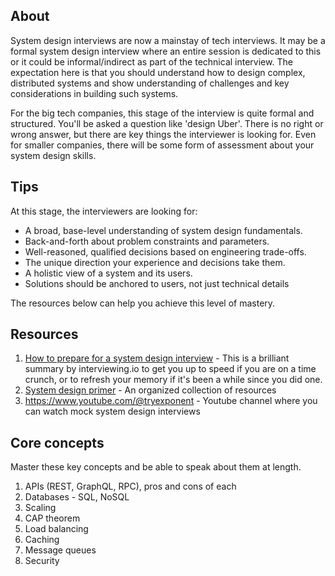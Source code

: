 ## About
System design interviews are now a mainstay of tech interviews. It may be a formal system design interview where an entire session is dedicated to this or it could be informal/indirect as part of the technical interview. The expectation here is that you should understand how to design complex, distributed systems and show understanding of challenges and key considerations in building such systems.

For the big tech companies, this stage of the interview is quite formal and structured. You'll be asked a question like 'design Uber'. There is no right or wrong answer, but there are key things the interviewer is looking for. Even for smaller companies, there will be some form of assessment about your system design skills.

## Tips
At this stage, the interviewers are looking for:
- A broad, base-level understanding of system design fundamentals.
- Back-and-forth about problem constraints and parameters.
- Well-reasoned, qualified decisions based on engineering trade-offs.
- The unique direction your experience and decisions take them.
- A holistic view of a system and its users.
- Solutions should be anchored to users, not just technical details

The resources below can help you achieve this level of mastery.

## Resources
1. [How to prepare for a system design interview](https://interviewing.io/guides/system-design-interview) - This is a brilliant summary by interviewing.io to get you up to speed if you are on a time crunch, or to refresh your memory if it's been a while since you did one.
2. [System design primer](https://github.com/donnemartin/system-design-primer) - An organized collection of resources
3. https://www.youtube.com/@tryexponent - Youtube channel where you can watch mock system design interviews

## Core concepts
Master these key concepts and be able to speak about them at length.
1. APIs (REST, GraphQL, RPC), pros and cons of each
2. Databases - SQL, NoSQL
3. Scaling
4. CAP theorem
5. Load balancing
6. Caching
7. Message queues
8. Security
